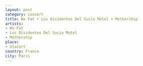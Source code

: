 ```yaml
---
layout: post
category: concert
title: Wo Fat + Los Disidentes Del Sucio Motel + Mothership
artists: 
- Wo Fat
- Los Disidentes Del Sucio Motel
- Mothership
place: 
- Glazart
country: France
city: Paris
---
```


